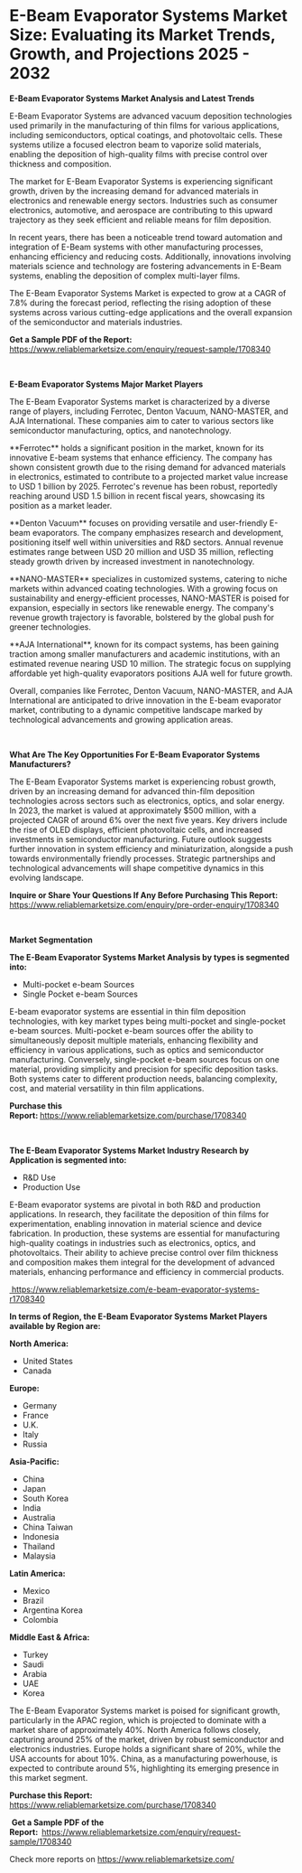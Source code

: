 <p><h1>E-Beam Evaporator Systems Market Size: Evaluating its Market Trends, Growth, and Projections 2025 - 2032</h1></p><p><strong>E-Beam Evaporator Systems Market Analysis and Latest Trends</strong></p>
<p><p>E-Beam Evaporator Systems are advanced vacuum deposition technologies used primarily in the manufacturing of thin films for various applications, including semiconductors, optical coatings, and photovoltaic cells. These systems utilize a focused electron beam to vaporize solid materials, enabling the deposition of high-quality films with precise control over thickness and composition. </p><p>The market for E-Beam Evaporator Systems is experiencing significant growth, driven by the increasing demand for advanced materials in electronics and renewable energy sectors. Industries such as consumer electronics, automotive, and aerospace are contributing to this upward trajectory as they seek efficient and reliable means for film deposition. </p><p>In recent years, there has been a noticeable trend toward automation and integration of E-Beam systems with other manufacturing processes, enhancing efficiency and reducing costs. Additionally, innovations involving materials science and technology are fostering advancements in E-Beam systems, enabling the deposition of complex multi-layer films. </p><p>The E-Beam Evaporator Systems Market is expected to grow at a CAGR of 7.8% during the forecast period, reflecting the rising adoption of these systems across various cutting-edge applications and the overall expansion of the semiconductor and materials industries.</p></p>
<p><strong>Get a Sample PDF of the Report:&nbsp;</strong> <a href="https://www.reliablemarketsize.com/enquiry/request-sample/1708340?utm_campaign=2460&utm_medium=2&utm_source=Github&utm_content=ia&utm_term=25032025&utm_id=e-beam-evaporator-systems">https://www.reliablemarketsize.com/enquiry/request-sample/1708340</a></p>
<p>&nbsp;</p>
<p><strong>E-Beam Evaporator Systems Major Market Players</strong></p>
<p><p>The E-Beam Evaporator Systems market is characterized by a diverse range of players, including Ferrotec, Denton Vacuum, NANO-MASTER, and AJA International. These companies aim to cater to various sectors like semiconductor manufacturing, optics, and nanotechnology.</p><p>**Ferrotec** holds a significant position in the market, known for its innovative E-beam systems that enhance efficiency. The company has shown consistent growth due to the rising demand for advanced materials in electronics, estimated to contribute to a projected market value increase to USD 1 billion by 2025. Ferrotec's revenue has been robust, reportedly reaching around USD 1.5 billion in recent fiscal years, showcasing its position as a market leader.</p><p>**Denton Vacuum** focuses on providing versatile and user-friendly E-beam evaporators. The company emphasizes research and development, positioning itself well within universities and R&D sectors. Annual revenue estimates range between USD 20 million and USD 35 million, reflecting steady growth driven by increased investment in nanotechnology.</p><p>**NANO-MASTER** specializes in customized systems, catering to niche markets within advanced coating technologies. With a growing focus on sustainability and energy-efficient processes, NANO-MASTER is poised for expansion, especially in sectors like renewable energy. The company's revenue growth trajectory is favorable, bolstered by the global push for greener technologies.</p><p>**AJA International**, known for its compact systems, has been gaining traction among smaller manufacturers and academic institutions, with an estimated revenue nearing USD 10 million. The strategic focus on supplying affordable yet high-quality evaporators positions AJA well for future growth.</p><p>Overall, companies like Ferrotec, Denton Vacuum, NANO-MASTER, and AJA International are anticipated to drive innovation in the E-beam evaporator market, contributing to a dynamic competitive landscape marked by technological advancements and growing application areas.</p></p>
<p>&nbsp;</p>
<p><strong>What Are The Key Opportunities For E-Beam Evaporator Systems Manufacturers?</strong></p>
<p><p>The E-Beam Evaporator Systems market is experiencing robust growth, driven by an increasing demand for advanced thin-film deposition technologies across sectors such as electronics, optics, and solar energy. In 2023, the market is valued at approximately $500 million, with a projected CAGR of around 6% over the next five years. Key drivers include the rise of OLED displays, efficient photovoltaic cells, and increased investments in semiconductor manufacturing. Future outlook suggests further innovation in system efficiency and miniaturization, alongside a push towards environmentally friendly processes. Strategic partnerships and technological advancements will shape competitive dynamics in this evolving landscape.</p></p>
<p><strong>Inquire or Share Your Questions If Any Before Purchasing This Report:</strong> <a href="https://www.reliablemarketsize.com/enquiry/pre-order-enquiry/1708340?utm_campaign=2460&utm_medium=2&utm_source=Github&utm_content=ia&utm_term=25032025&utm_id=e-beam-evaporator-systems">https://www.reliablemarketsize.com/enquiry/pre-order-enquiry/1708340</a></p>
<p>&nbsp;</p>
<p><strong>Market Segmentation</strong></p>
<p><strong>The E-Beam Evaporator Systems Market Analysis by types is segmented into:</strong></p>
<p><ul><li>Multi-pocket e-beam Sources</li><li>Single Pocket e-beam Sources</li></ul></p>
<p><p>E-beam evaporator systems are essential in thin film deposition technologies, with key market types being multi-pocket and single-pocket e-beam sources. Multi-pocket e-beam sources offer the ability to simultaneously deposit multiple materials, enhancing flexibility and efficiency in various applications, such as optics and semiconductor manufacturing. Conversely, single-pocket e-beam sources focus on one material, providing simplicity and precision for specific deposition tasks. Both systems cater to different production needs, balancing complexity, cost, and material versatility in thin film applications.</p></p>
<p><strong>Purchase this Report:&nbsp;</strong><a href="https://www.reliablemarketsize.com/purchase/1708340?utm_campaign=2460&utm_medium=2&utm_source=Github&utm_content=ia&utm_term=25032025&utm_id=e-beam-evaporator-systems">https://www.reliablemarketsize.com/purchase/1708340</a></p>
<p>&nbsp;</p>
<p><strong>The E-Beam Evaporator Systems Market Industry Research by Application is segmented into:</strong></p>
<p><ul><li>R&D Use</li><li>Production Use</li></ul></p>
<p><p>E-Beam evaporator systems are pivotal in both R&D and production applications. In research, they facilitate the deposition of thin films for experimentation, enabling innovation in material science and device fabrication. In production, these systems are essential for manufacturing high-quality coatings in industries such as electronics, optics, and photovoltaics. Their ability to achieve precise control over film thickness and composition makes them integral for the development of advanced materials, enhancing performance and efficiency in commercial products.</p></p>
<p><a href="https://www.reliablemarketsize.com/e-beam-evaporator-systems-r1708340?utm_campaign=2460&utm_medium=2&utm_source=Github&utm_content=ia&utm_term=25032025&utm_id=e-beam-evaporator-systems">&nbsp;https://www.reliablemarketsize.com/e-beam-evaporator-systems-r1708340</a></p>
<p><strong>In terms of Region, the E-Beam Evaporator Systems Market Players available by Region are:</strong></p>
<p>
    <p> <strong> North America: </strong>
        <ul>
            <li>United States</li>
            <li>Canada</li>
        </ul>
        </p> 
    <p> <strong> Europe: </strong>
        <ul>
            <li>Germany</li>
            <li>France</li>
            <li>U.K.</li>
            <li>Italy</li>
            <li>Russia</li>
        </ul>
        </p> 
    <p> <strong> Asia-Pacific: </strong>
        <ul>
            <li>China</li>
            <li>Japan</li>
            <li>South Korea</li>
            <li>India</li>
            <li>Australia</li>
            <li>China Taiwan</li>
            <li>Indonesia</li>
            <li>Thailand</li>
            <li>Malaysia</li>
        </ul>
        </p> 
    <p> <strong> Latin America: </strong>
        <ul>
            <li>Mexico</li>
            <li>Brazil</li>
            <li>Argentina Korea</li>
            <li>Colombia</li>
        </ul>
        </p> 
    <p> <strong> Middle East & Africa: </strong>
        <ul>
            <li>Turkey</li>
            <li>Saudi</li>
            <li>Arabia</li>
            <li>UAE</li>
            <li>Korea</li>
        </ul>
    </p>
    </p>
<p><p>The E-Beam Evaporator Systems market is poised for significant growth, particularly in the APAC region, which is projected to dominate with a market share of approximately 40%. North America follows closely, capturing around 25% of the market, driven by robust semiconductor and electronics industries. Europe holds a significant share of 20%, while the USA accounts for about 10%. China, as a manufacturing powerhouse, is expected to contribute around 5%, highlighting its emerging presence in this market segment.</p></p>
<p><strong>Purchase this Report: </strong><a href="https://www.reliablemarketsize.com/purchase/1708340?utm_campaign=2460&utm_medium=2&utm_source=Github&utm_content=ia&utm_term=25032025&utm_id=e-beam-evaporator-systems">https://www.reliablemarketsize.com/purchase/1708340</a></p>
<p>&nbsp;<strong>Get a Sample PDF of the Report:&nbsp;&nbsp;</strong><a href="https://www.reliablemarketsize.com/enquiry/request-sample/1708340?utm_campaign=2460&utm_medium=2&utm_source=Github&utm_content=ia&utm_term=25032025&utm_id=e-beam-evaporator-systems">https://www.reliablemarketsize.com/enquiry/request-sample/1708340</a></p>
<p><strong></strong></p>
<p>Check more reports on <a href="https://www.reliablemarketsize.com/?utm_campaign=2460&utm_medium=2&utm_source=Github&utm_content=ia&utm_term=25032025&utm_id=e-beam-evaporator-systems">https://www.reliablemarketsize.com/</a></p>